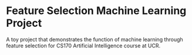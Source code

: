 # Feature Selection Machine Learning Project
A toy project that demonstrates the function of machine learning through feature selection for CS170 Artificial Intelligence course at UCR.
